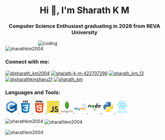 <h1 align="center">Hi 👋, I'm Sharath K M</h1>
<h3 align="center">Computer Science Enthusiast graduating in 2026 from REVA University</h3>
<img align="right"alt="coding"width="400"src="https://github.com/user-attachments/assets/a274283e-aeeb-4978-aefe-d375eea9f0ee">

<p align="left"> <img src="https://komarev.com/ghpvc/?username=sharathkm2004&label=Profile%20views&color=0e75b6&style=flat" alt="sharathkm2004" /> </p>

<h3 align="left">Connect with me:</h3>
<p align="left">
<a href="https://twitter.com/@sharath_km2004" target="blank"><img align="center" src="https://raw.githubusercontent.com/rahuldkjain/github-profile-readme-generator/master/src/images/icons/Social/twitter.svg" alt="@sharath_km2004" height="30" width="40" /></a>
<a href="https://linkedin.com/in/sharath-k-m-422707296" target="blank"><img align="center" src="https://raw.githubusercontent.com/rahuldkjain/github-profile-readme-generator/master/src/images/icons/Social/linked-in-alt.svg" alt="sharath-k-m-422707296" height="30" width="40" /></a>
<a href="https://instagram.com/sharath_km_12" target="blank"><img align="center" src="https://raw.githubusercontent.com/rahuldkjain/github-profile-readme-generator/master/src/images/icons/Social/instagram.svg" alt="sharath_km_12" height="30" width="40" /></a>
<a href="https://www.hackerrank.com/@sharathkmsharu21" target="blank"><img align="center" src="https://raw.githubusercontent.com/rahuldkjain/github-profile-readme-generator/master/src/images/icons/Social/hackerrank.svg" alt="@sharathkmsharu21" height="30" width="40" /></a>
<a href="https://www.leetcode.com/sharath_km" target="blank"><img align="center" src="https://raw.githubusercontent.com/rahuldkjain/github-profile-readme-generator/master/src/images/icons/Social/leet-code.svg" alt="sharath_km" height="30" width="40" /></a>
</p>

<h3 align="left">Languages and Tools:</h3>
<p align="left"> <a href="https://www.cprogramming.com/" target="_blank" rel="noreferrer"> <img src="https://raw.githubusercontent.com/devicons/devicon/master/icons/c/c-original.svg" alt="c" width="40" height="40"/> </a> <a href="https://www.w3schools.com/css/" target="_blank" rel="noreferrer"> <img src="https://raw.githubusercontent.com/devicons/devicon/master/icons/css3/css3-original-wordmark.svg" alt="css3" width="40" height="40"/> </a> <a href="https://www.w3.org/html/" target="_blank" rel="noreferrer"> <img src="https://raw.githubusercontent.com/devicons/devicon/master/icons/html5/html5-original-wordmark.svg" alt="html5" width="40" height="40"/> </a> <a href="https://developer.mozilla.org/en-US/docs/Web/JavaScript" target="_blank" rel="noreferrer"> <img src="https://raw.githubusercontent.com/devicons/devicon/master/icons/javascript/javascript-original.svg" alt="javascript" width="40" height="40"/> </a> <a href="https://www.mongodb.com/" target="_blank" rel="noreferrer"> <img src="https://raw.githubusercontent.com/devicons/devicon/master/icons/mongodb/mongodb-original-wordmark.svg" alt="mongodb" width="40" height="40"/> </a> <a href="https://www.mysql.com/" target="_blank" rel="noreferrer"> <img src="https://raw.githubusercontent.com/devicons/devicon/master/icons/mysql/mysql-original-wordmark.svg" alt="mysql" width="40" height="40"/> </a> <a href="https://nodejs.org" target="_blank" rel="noreferrer"> <img src="https://raw.githubusercontent.com/devicons/devicon/master/icons/nodejs/nodejs-original-wordmark.svg" alt="nodejs" width="40" height="40"/> </a> <a href="https://www.python.org" target="_blank" rel="noreferrer"> <img src="https://raw.githubusercontent.com/devicons/devicon/master/icons/python/python-original.svg" alt="python" width="40" height="40"/> </a> <a href="https://reactjs.org/" target="_blank" rel="noreferrer"> <img src="https://raw.githubusercontent.com/devicons/devicon/master/icons/react/react-original-wordmark.svg" alt="react" width="40" height="40"/> </a> </p>

<p><img align="left" src="https://github-readme-stats.vercel.app/api/top-langs?username=sharathkm2004&show_icons=true&locale=en&layout=compact" alt="sharathkm2004" /></p>

<p>&nbsp;<img align="center" src="https://github-readme-stats.vercel.app/api?username=sharathkm2004&show_icons=true&locale=en" alt="sharathkm2004" /></p>

<p><img align="center" src="https://github-readme-streak-stats.herokuapp.com/?user=sharathkm2004&" alt="sharathkm2004" /></p>

